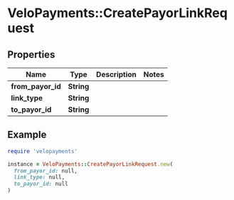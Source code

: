 # VeloPayments::CreatePayorLinkRequest

## Properties

| Name | Type | Description | Notes |
| ---- | ---- | ----------- | ----- |
| **from_payor_id** | **String** |  |  |
| **link_type** | **String** |  |  |
| **to_payor_id** | **String** |  |  |

## Example

```ruby
require 'velopayments'

instance = VeloPayments::CreatePayorLinkRequest.new(
  from_payor_id: null,
  link_type: null,
  to_payor_id: null
)
```

